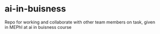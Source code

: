 # ai-in-buisness
Repo for working and collaborate with other team members on task, given in MEPhI at ai in buisness course
